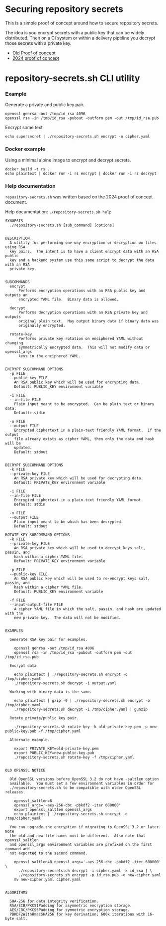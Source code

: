 # Securing repository secrets

This is a simple proof of concept around how to secure repository secrets.

The idea is you encrypt secrets with a public key that can be widely
distributed.  Then on a CI system or within a delivery pipeline you decrypt
those secrets with a private key.

* [Old Proof of concept](docs/proof_of_concept.md)
* [2024 proof of concept](docs/2024_proof_of_concept.md)

# repository-secrets.sh CLI utility

### Example

Generate a private and public key pair.

    openssl genrsa -out /tmp/id_rsa 4096
    openssl rsa -in /tmp/id_rsa -pubout -outform pem -out /tmp/id_rsa.pub

Encrypt some text

    echo supersecret | ./repository-secrets.sh encrypt -o cipher.yaml

### Docker example

Using a minimal alpine image to encrypt and decrypt secrets.

    docker build -t rs .
    echo plaintext | docker run -i rs encrypt | docker run -i rs decrypt

### Help documentation

`repository-secrets.sh` was written based on the 2024 proof of concept document.

Help documentation: `./repository-secrets.sh help`

```
SYNOPSIS
  ./repository-secrets.sh [sub_command] [options]


DESCRIPTION
  A utility for performing one-way encryption or decryption on files using RSA
  key pairs.  The intent is to have a client encrypt data with an RSA public
  key and a backend system use this same script to decrypt the data with an RSA
  private key.


SUBCOMMANDS
  encrypt
      Performs encryption operations with an RSA public key and outputs an
      encrypted YAML file.  Binary data is allowed.

  decrypt
      Performs decryption operations with an RSA private key and outputs
      original plain text.  May output binary data if binary data was
      originally encrypted.

  rotate-key
      Performs private key rotation on enciphered YAML without changing
      symmetrically encrypted data.  This will not modify data or openssl_args
      keys in the enciphered YAML.


ENCRYPT SUBCOMMAND OPTIONS
  -p FILE
  --public-key FILE
    An RSA public key which will be used for encrypting data.
    Default: PUBLIC_KEY environment variable

  -i FILE
  --in-file FILE
    Plain input meant to be encrypted.  Can be plain text or binary data.
    Default: stdin

  -o FILE
  --output FILE
    Encrypted ciphertext in a plain-text friendly YAML format.  If the output
    file already exists as cipher YAML, then only the data and hash will be
    updated.
    Default: stdout


DECRYPT SUBCOMMAND OPTIONS
  -k FILE
  --private-key FILE
    An RSA private key which will be used for decrypting data.
    Default: PRIVATE_KEY environment variable

  -i FILE
  --in-file FILE
    Encrypted ciphertext in a plain-text friendly YAML format.
    Default: stdin

  -o FILE
  --output FILE
    Plain input meant to be which has been decrypted.
    Default: stdout

ROTATE-KEY SUBCOMMAND OPTIONS
  -k FILE
  --private-key FILE
    An RSA private key which will be used to decrypt keys salt, passin, and
    hash within a cipher YAML file.
    Default: PRIVATE_KEY environment variable

  -p FILE
  --public-key FILE
    An RSA public key which will be used to re-encrypt keys salt, passin, and
    hash within a cipher YAML file.
    Default: PUBLIC_KEY environment variable

  -f FILE
  --input-output-file FILE
    A cipher YAML file in which the salt, passin, and hash are updated with the
    new private key.  The data will not be modified.


EXAMPLES

  Generate RSA key pair for examples.

    openssl genrsa -out /tmp/id_rsa 4096
    openssl rsa -in /tmp/id_rsa -pubout -outform pem -out /tmp/id_rsa.pub

  Encrypt data

    echo plaintext | ./repository-secrets.sh encrypt -o /tmp/cipher.yaml
    ./repository-secrets.sh decrypt -i output.yaml

  Working with binary data is the same.

    echo plaintext | gzip -9 | ./repository-secrets.sh encrypt -o /tmp/cipher.yaml
    ./repository-secrets.sh decrypt -i /tmp/cipher.yaml | gunzip

  Rotate private/public key pair.

    ./repository-secrets.sh rotate-key -k old-private-key.pem -p new-public-key.pub -f /tmp/cipher.yaml

  Alternate example.

    export PRIVATE_KEY=old-private-key.pem
    export PUBLIC_KEY=new-public-key.pub
    ./repository-secrets.sh rotate-key -f /tmp/cipher.yaml


OLD OPENSSL NOTICE

  Old OpenSSL versions before OpenSSL 3.2 do not have -saltlen option
  available.  You must set a few environment variables in order for
  ./repository-secrets.sh to be compatible with older OpenSSL releases.

    openssl_saltlen=8
    openssl_args='-aes-256-cbc -pbkdf2 -iter 600000'
    export openssl_saltlen openssl_args
    echo plaintext | ./repository-secrets.sh encrypt -o /tmp/cipher.yaml

  You can upgrade the encryption if migrating to OpenSSL 3.2 or later.  Note
  the old and new file names must be different.  Also note that openssl_saltlen
  and openssl_args environment variables are prefixed on the first command and
  not exported to the second command.

    openssl_saltlen=8 openssl_args='-aes-256-cbc -pbkdf2 -iter 600000' \
      ./repository-secrets.sh decrypt -i cipher.yaml -k id_rsa | \
      ./repository-secrets.sh encrypt -p id_rsa.pub -o new-cipher.yaml
    mv new-cipher.yaml cipher.yaml


ALGORITHMS

  SHA-256 for data integrity verification.
  RSA/ECB/PKCS1Padding for asymmetric encryption storage.
  AES/CBC/PKCS5Padding for symmetric encryption storage.
  PBKDF2WithHmacSHA256 for key derivation; 600k iterations with 16-byte salt.
```
